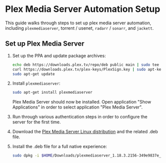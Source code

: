 # Plex Media Server Automation Setup

This guide walks through steps to set up plex media server automation, including
`plexmediaserver`, torrent / usenet, `radarr` / `sonarr`, and `jackett`.

## Set up Plex Media Server

1.  Set up the PPA and update package archives:

    ```bash
    echo deb https://downloads.plex.tv/repo/deb public main | sudo tee /etc/apt/sources.list.d/plexmediaserver.list
    curl https://downloads.plex.tv/plex-keys/PlexSign.key | sudo apt-key add -
    sudo apt-get update
    ```

2.  Install `plexmediaserver`:

    ```bash
    sudo apt-get install plexmediaserver
    ```

    Plex Media Server should now be installed. Open application "Show Applications" in order to select application "Plex Media Server".

3.  Run through various authentication steps in order to configure the server
    for the first time.

4.  Download the [Plex Media Server Linux
    distribution](https://www.plex.tv/media-server-downloads/) and the related
    .deb file.

5.  Install the .deb file for a full native experience:

    ```bash
    sudo dpkg -i $HOME/Downloads/plexmediaserver_1.18.3.2156-349e9837e_amd64.deb
    ```
